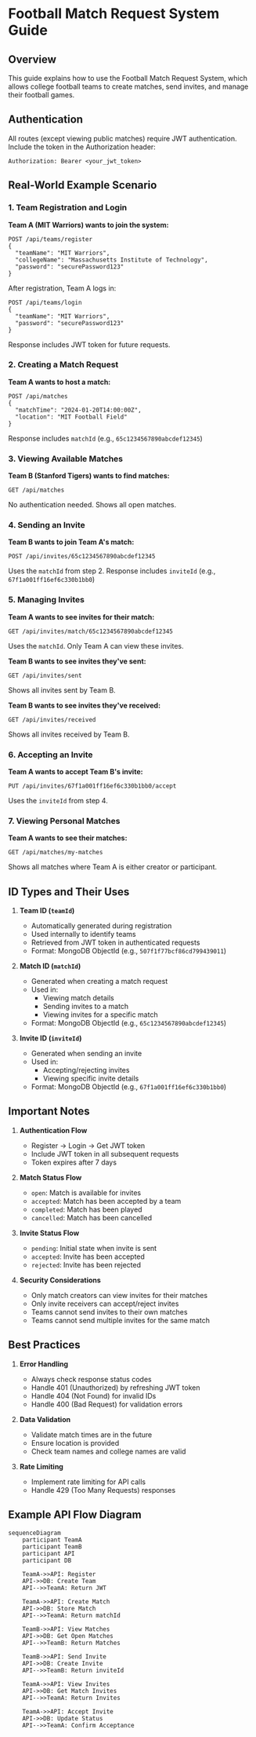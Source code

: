 # Football Match Request System Guide

## Overview
This guide explains how to use the Football Match Request System, which allows college football teams to create matches, send invites, and manage their football games.

## Authentication
All routes (except viewing public matches) require JWT authentication. Include the token in the Authorization header:
```
Authorization: Bearer <your_jwt_token>
```

## Real-World Example Scenario

### 1. Team Registration and Login
**Team A (MIT Warriors) wants to join the system:**
```http
POST /api/teams/register
{
  "teamName": "MIT Warriors",
  "collegeName": "Massachusetts Institute of Technology",
  "password": "securePassword123"
}
```
After registration, Team A logs in:
```http
POST /api/teams/login
{
  "teamName": "MIT Warriors",
  "password": "securePassword123"
}
```
Response includes JWT token for future requests.

### 2. Creating a Match Request
**Team A wants to host a match:**
```http
POST /api/matches
{
  "matchTime": "2024-01-20T14:00:00Z",
  "location": "MIT Football Field"
}
```
Response includes `matchId` (e.g., `65c1234567890abcdef12345`)

### 3. Viewing Available Matches
**Team B (Stanford Tigers) wants to find matches:**
```http
GET /api/matches
```
No authentication needed. Shows all open matches.

### 4. Sending an Invite
**Team B wants to join Team A's match:**
```http
POST /api/invites/65c1234567890abcdef12345
```
Uses the `matchId` from step 2. Response includes `inviteId` (e.g., `67f1a001ff16ef6c330b1bb0`)

### 5. Managing Invites
**Team A wants to see invites for their match:**
```http
GET /api/invites/match/65c1234567890abcdef12345
```
Uses the `matchId`. Only Team A can view these invites.

**Team B wants to see invites they've sent:**
```http
GET /api/invites/sent
```
Shows all invites sent by Team B.

**Team B wants to see invites they've received:**
```http
GET /api/invites/received
```
Shows all invites received by Team B.

### 6. Accepting an Invite
**Team A wants to accept Team B's invite:**
```http
PUT /api/invites/67f1a001ff16ef6c330b1bb0/accept
```
Uses the `inviteId` from step 4.

### 7. Viewing Personal Matches
**Team A wants to see their matches:**
```http
GET /api/matches/my-matches
```
Shows all matches where Team A is either creator or participant.

## ID Types and Their Uses

1. **Team ID (`teamId`)**
   - Automatically generated during registration
   - Used internally to identify teams
   - Retrieved from JWT token in authenticated requests
   - Format: MongoDB ObjectId (e.g., `507f1f77bcf86cd799439011`)

2. **Match ID (`matchId`)**
   - Generated when creating a match request
   - Used in:
     - Viewing match details
     - Sending invites to a match
     - Viewing invites for a specific match
   - Format: MongoDB ObjectId (e.g., `65c1234567890abcdef12345`)

3. **Invite ID (`inviteId`)**
   - Generated when sending an invite
   - Used in:
     - Accepting/rejecting invites
     - Viewing specific invite details
   - Format: MongoDB ObjectId (e.g., `67f1a001ff16ef6c330b1bb0`)

## Important Notes

1. **Authentication Flow**
   - Register → Login → Get JWT token
   - Include JWT token in all subsequent requests
   - Token expires after 7 days

2. **Match Status Flow**
   - `open`: Match is available for invites
   - `accepted`: Match has been accepted by a team
   - `completed`: Match has been played
   - `cancelled`: Match has been cancelled

3. **Invite Status Flow**
   - `pending`: Initial state when invite is sent
   - `accepted`: Invite has been accepted
   - `rejected`: Invite has been rejected

4. **Security Considerations**
   - Only match creators can view invites for their matches
   - Only invite receivers can accept/reject invites
   - Teams cannot send invites to their own matches
   - Teams cannot send multiple invites for the same match

## Best Practices

1. **Error Handling**
   - Always check response status codes
   - Handle 401 (Unauthorized) by refreshing JWT token
   - Handle 404 (Not Found) for invalid IDs
   - Handle 400 (Bad Request) for validation errors

2. **Data Validation**
   - Validate match times are in the future
   - Ensure location is provided
   - Check team names and college names are valid

3. **Rate Limiting**
   - Implement rate limiting for API calls
   - Handle 429 (Too Many Requests) responses

## Example API Flow Diagram

```mermaid
sequenceDiagram
    participant TeamA
    participant TeamB
    participant API
    participant DB

    TeamA->>API: Register
    API->>DB: Create Team
    API-->>TeamA: Return JWT

    TeamA->>API: Create Match
    API->>DB: Store Match
    API-->>TeamA: Return matchId

    TeamB->>API: View Matches
    API->>DB: Get Open Matches
    API-->>TeamB: Return Matches

    TeamB->>API: Send Invite
    API->>DB: Create Invite
    API-->>TeamB: Return inviteId

    TeamA->>API: View Invites
    API->>DB: Get Match Invites
    API-->>TeamA: Return Invites

    TeamA->>API: Accept Invite
    API->>DB: Update Status
    API-->>TeamA: Confirm Acceptance
``` 